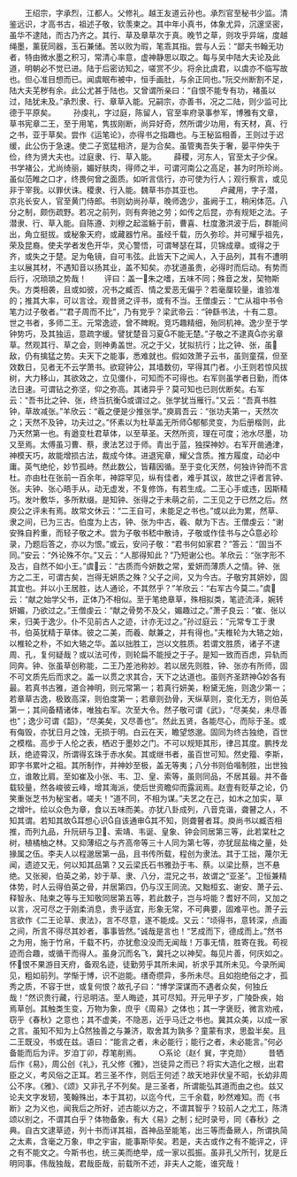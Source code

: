 <!-- { "loadSidebar": true } -->
　　王绍宗，字承烈，江都人。父修礼。越王友道云孙也。承烈官至秘书少监。清鉴远识，才高书古，祖述子敬，钦羡柬之。其中年小真书，体象尤异，沉邃坚密，虽华不逮陆，而古乃齐之。其行、草及章草次于真。晚节之草，则攻乎异端，度越绳墨，薰莸同器，玉石兼储。苦以败为瑕，笔乖其指。尝与人云：“鄙夫书翰无功者，特由微水墨之积习，常清心率意，虚神静思以取之。每与吴中陆大夫论及此道，明朝必不觉已进。陆于后密访知之，嗟赏不少。将余比虞君，以虞亦不临写故也。但心准目想而已。闻虞眠布被中，恒手画肚，与余正同也。”阮交州断割不足，陆大夫芜秽有余。此公尤甚于陆也。又曾谓所亲曰：“自恨不能专有功，褚虽以过，陆犹未及。”承烈隶、行、章草入能。兄嗣宗，亦善书，况之二陆，则少监可比德于平原矣。
　　孙虔礼，字过庭，陈留人，官至率府录事参军，博雅有文章，草书宪章二王，至于用笔，隽拔刚断，尚异好奇，然所谓少功用，有天材，真、行之书，亚于草矣。尝作《运笔论》，亦得书之指趣也。与王秘监相善，王则过于迟缓，此公伤于急速。使二子宽猛相济，是为合矣。虽管夷吾失于奢，晏平仲失于俭，终为贤大夫也。过庭隶、行、草入能。
　　薛稷，河东人，官至太子少保。书学褚公，尤尚绮丽，媚好肤肉，得师之半，可谓河南公之高足，甚为时所珍尚。虽似范睢之口才，终畏何曾之面质。如听言信行，亦可使为行人；观行察言，或见非于宰我。以罪伏诛。稷隶、行入能。魏草书亦其亚也。
　　卢藏用，字子潜，京兆长安人，官至黄门侍郎。书则幼尚孙草，晚师逸少，虽阙于工，稍闲体范。八分之制，颇伤疏野。若况之前列，则有奔驰之劳；如传之后昆，亦有规矩之法。子潜隶、行、草入能。自陈遵、刘穆之起滥觞于前，曹喜、杜度激洪波于后，群能间出，角立挺拔。或秘象天府，或藏器竹帛。虽经千载，历久弥珍。并可耀乎祖先，荣及昆裔。使夫学者发色开华，灵心警悟，可谓琴瑟在耳，贝锦成章。或得之于齐，或失之于楚。足为龟镜，自可韦弦。此皆天下之闻人，入于品列，其有不遭明主以展其材，不遇知音以扬其业，盖不知矣。亦犹道虽贵，必得时而后动。有势而后行，况琐琐之势哉！
　　评曰：盖一朱之嗜，五味不同；殊音之发，契物斯失。方类相袭，且或如彼，况书之臧否、情之爱恶无偏乎？若毫厘较量，谁验准的；推其大率，可以言诠。观昔贤之评书，或有不当。王僧虔云：“亡从祖中书令笔力过子敬者。”“君子周而不比”，乃有党乎？梁武帝云：“钟繇书法，十有二意。世之书者，多师二王。元常逸迹，曾不睥睨。竞巧趣精细，殆同机神。逸少至于学钟势巧，及其独运，意疏字缓。譬犹楚音习夏不能无楚。”子敬之不逮真亦劣章草。然观其行、草之会，则神勇盖世。况之于父，犹拟抗行；比之钟、张，虽敌，仍有擒猛之势。夫天下之能事，悉难就也。假如效萧子云书，虽则童孺，但至效数日，见者无不云学萧书。欲窥钟公，其墙数仞，罕得其门者。小王则若惊风拔树，大力移山，其欲效之，立见僵仆，可知而不可得也。右军则虽学者日勤，而体法日速。可谓钻之弥坚，仰之弥高。其诸异乎？莫可知也已则优断矣。右军云：“吾书比之钟、张，终当抗衡或谓过之。张学犹当雁行。”又云：“吾真书胜钟，草故减张。”羊欣云：“羲之便是少推张学。”庾肩吾云：“张功夫第一，天然次之；天然不及钟，功夫过之。”怀素以为杜草盖无所师郁郁灵变，为后册楷则，此乃天然第一也。有遒变杜君草体，以至草圣。天然所资，理在可度；池水尽墨，功又至焉。太傅虽习曹、蔡，隶法艺过于师。青出于蓝，独探神妙。右军开凿通津，神模天巧，故能增损古法，裁成今体。进退宪章，耀父含质。推方履度，动必中庸。英气绝伦，妙节孤峙。然此数公，皆藉因循。至于变化天然，何独许钟而不言杜。亦由杜在张前一百余年，神踪罕见，纵有佳者，难乎其议，故世之评者言钟、张。夫钟、张心晤手从，动无虚发，不复修饰，有若生成。二王心手或违，因斯精巧。发叶敷华，多所默缀。是知钟、张得之于未萌之前，二王见之于已然之后。然庾公之评未有焉。故常文休云：“二王自可，未能足之书也。”或以此为累，然草、隶之间，已为三古。伯度为上古，钟、张为中古，羲、献为下古。王僧虔云：“谢安殊自矜重，而轻子敬之术。尝为子敬书嵇中散诗，子敬或作佳书与之意必珍录，乃题后答之，亦以为恨。”或云，安问子敬：“君书何如家君？”答云：“固当不同。”安云：“外论殊不尔。”又云：“人那得知此？”乃短谢公也。羊欣云：“张字形不及古，自然不如小王。”虞云：“古质而今妍数之常，爱妍而薄质人之情。钟、张方之二王，可谓古矣，岂得无妍质之殊？父子之间，又为今古。子敬穷其妍妙，固其宜也。并以小王居胜，达人通论，不其然乎？”羊欣云：“右军古今莫二。”虞云：“献之始学父书，正体乃不相似。至于笔绝章草，殊相拟类，笔迹流泽，婉转妍媚，乃欲过之。”王僧虔云：“献之骨势不及父，媚趣过之。”萧子良云：“崔、张以来，归美于逸少。仆不见前古人之迹，计亦无过之。”孙过庭云：“元常专工于隶书，伯英犹精于草体。彼之二美，而羲、献兼之，并有得也。”夫椎轮为大辂之始，以椎轮之朴，不如大辂之华。盖以拙胜工，岂以文胜质。若谓文胜质，诸子不逮周、孔，复何疑哉？或以法可传，则轮扁不能授之于子。是知一致而百虑，异轨而同奔。钟、张虽草创称能，二王乃差池称妙。若以居先则胜，钟、张亦有所师，固不可文质先后而求之。盖一以贯之求其合，天下之达道也。虽则齐圣跻神妙各有最。若真书古雅，道合神明，则元常第一；若真行妍美，粉黛无施，则逸少第一；若章草古逸，极致高深，则伯度第一；若章则劲骨，天纵草则，变化无方，则伯英第一；其间备精诸体，唯独右军。次至大令。然子敬可谓《武》，“尽美矣，未尽善也”；逸少可谓《韶》，“尽美矣，又尽善也”。然此五贤，各能尽心，而际于圣。或有侮毁，亦犹日月之蚀，无损于明。白云在天，瞻望悠邈。固同为终古独绝，百世之模楷。高步于人伦之表，栖迟于墨妙之门。不可以规矩其形，律吕其度。鹏抟龙跃，绝迹霄汉，所谓得玄珠于赤水矣。其或继书者，虽百世可知。然史籀、李斯，即字书累叶之祖。其所制作，并神妙至极，盖无等夷；八分书则伯喈制胜，出世独立，谁敢比肩。至如崔及小张、韦、卫、皇、索等，虽则同品，不居其最。并不备载较量，然各峻彼云峰，增其海派，使后世资瞻仰而露润焉。赵壹有贬草之论，仍笑重张芝书为秘宝者。嗟夫！“道不同，不相为谋。”夫艺之在己，如木之加实，草之增叶。绘以众色为章，食以五味而美。亦犹八卦成列，八音克谐，聋瞽之人，不知其谓。若知其故耳想心识自该通审其不知，则聋瞽者耳。庾尚书以臧否相推，而列九品，升阮研与卫、索靖、韦诞、皇象、钟会同居第三等，此若棠杜之树，植橘柚之林。又抑薄绍之与齐高帝等三十人同为第七等，亦犹屈盐梅之量，处掾属之伍。李夫人以程邈居第一品，且书传所载，程创为隶法。其于工拙，蔑尔无闻，遗迹又无，何以知其品第？又云梁氏石书雅劲于韦、蔡。以梁比蔡，岂不悬绝。又张昶，伯英之弟，妙于草、隶、八分，混兄之书，故谓之“亚圣”。卫恒兼精体势，时人云得伯英之骨，并居第四，仍与汉王同流。又黜桓玄、谢安、萧子云、释智永、陆柬之等与王知敬同居第五等，若此数子，岂与埒能？耆好不同，又加之以言，况可尽之于刚柔消息，贵乎适宜，形象无常，不可典要，固难平也。萧子云言欲作《二王论草、隶法》，言不尽意，遂不能成。又云：“顷得书，意转深，点画之间，所言不得尽其妙者，事事皆然。”诚哉是言也！“艺成而下，德成而上。”然书之为用，施于竹帛，千载不朽，亦犹愈没没而无闻哉！万事无情，胜寄在我。苟视迹而合趣，或循干而得人。虽身沉而名飞，冀托之以神契。每见片善，何庆如之。怀恨不果游目天府，备观名迹，徒勤劳乎其所未闻，祈求乎其所未见。今录所闻见，粗如前列。学惭于博，识不迨能。缮奇缵异，多所未尽。且如抱绝俗之才，孤秀之质，不容于世，或复何恨？故孔子曰：“博学深谋而不遇者众矣，何独丘哉！”然识贵行藏，行忌明洁。至人晦迹，其可尽知。开元甲子岁，广陵卧疾，始焉草创。其触类生变，万物为象，庶乎《周易》之体也；其一字褒贬，微言劝戒，窃乎《春秋》之意也；其不虚美，不隐恶，近乎马迁之书也。冀其众美，以成一家之言。虽知不知为上然独善之与兼济，取舍其为孰多？童蒙有求，思盈半矣。且二王既没，书或在兹。语曰：“能言之者，未必能行；能行之者，未必能言。”何必备能而后为评。岁洎丁卯，荐笔削焉。
　　○系论（赵亻巽，字克勋）
　　昔牺后作《易》，周公创《礼》，孔父修《雅》，岂徒异之而已？将实大造化之根，出君臣之义，考风俗之正耳。若三圣不作，则后王何述？故天地非伏皇不昭，长幼非周公不序。《雅》、《颂》又非孔子不列矣。是三圣者，所谓能弘其道而由之也。兹又论夫文字发轫，笺翰殊出，本于其初，以迄今代，三千余载，眇然难知。而《书断》之为义也，闻我后之所好，述古能以方之，不谓其智乎？较前人之尤工，陈清颂以别之，不谓其白乎？体物备象，有大《易》之制；纪时录号，同《春秋》之典。自古文逮草迹，列十书而详其祖，首神品至能笔，出三等而备厥人，所谓执简之太素，含毫之万象，申之宇宙，能事斯毕矣。若是，夫古或作之有不能评之，评之有不能文之。今斯书也，统三美而绝举，成一家以孤振。虽非孔父所刊，犹是丘明同事。伟哉独哉，君哉臣哉，前载所不述，非夫人之能，谁究哉！
